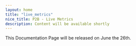 ```yaml
---
layout: home
title: "live_metrics"
nice_title: P2B - Live Metrics
description: Content will be available shortly
---
```


This Documentation Page will be released on June the 26th.

